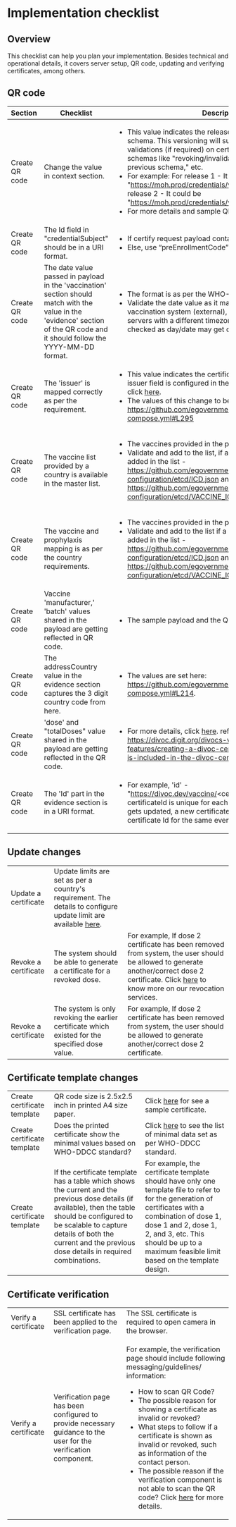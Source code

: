 # Implementation checklist

## Overview

This checklist can help you plan your implementation. Besides technical and operational details, it covers server setup, QR code, updating and verifying certificates, among others.

## QR code

| Section        | Checklist                                                                                                                                                                      | Description                                                                                                                                                                                                                                                                                                                                                                                                                                                                                                                                                                                                                                                                  |
| -------------- | ------------------------------------------------------------------------------------------------------------------------------------------------------------------------------ | ---------------------------------------------------------------------------------------------------------------------------------------------------------------------------------------------------------------------------------------------------------------------------------------------------------------------------------------------------------------------------------------------------------------------------------------------------------------------------------------------------------------------------------------------------------------------------------------------------------------------------------------------------------------------------- |
| Create QR code | Change the value in context section.                                                                                                                                           | <ul><li>This value indicates the release version of the certificate schema. This versioning will support in introducing validations (if required) on certificates generated in previous schemas like "revoking/invalidating certificates with previous schema," etc. </li><li>For example: For release 1 - It could be "https://moh.prod/credentials/vaccination/v1" and for release 2 - It could be "https://moh.prod/credentials/vaccination/v2" </li><li>For more details and sample QR code content, click <a href="../divocs-verifiable-certificate-features/creating-a-divoc-certificate/what-information-is-included-in-the-divoc-certificate.md">here</a>.</li></ul> |
| Create QR code | The Id field in "credentialSubject" should be in a URI format.                                                                                                                 | <ul><li>If certify request payload contains “identity,” set it to “did::” </li><li>Else, use “preEnrollmentCode” and set it to “did::”</li></ul>                                                                                                                                                                                                                                                                                                                                                                                                                                                                                                                             |
| Create QR code | The date value passed in payload in the 'vaccination' section should match with the value in the 'evidence' section of the QR code and it should follow the YYYY-MM-DD format. | <p></p><ul><li>The format is as per the WHO-DDCC data standard.</li><li>Validate the date value as it may have impact due to the vaccination system (external), and DIVOC is deployed in servers with a different timezone (UTC). Border cases to be checked as day/date may get changed.</li></ul>                                                                                                                                                                                                                                                                                                                                                                          |
| Create QR code | The 'issuer' is mapped correctly as per the requirement.                                                                                                                       | <ul><li>This value indicates the certificate issuing authority. The issuer field is configured in the platform. For more details, click <a href="certification-and-verification-component/configuring-certificates/step-2-configure-the-qr-code-content.md">here</a>. </li><li>The values of this change to be added here: <a href="https://github.com/egovernments/DIVOC/blob/main/docker-compose.yml#L295">https://github.com/egovernments/DIVOC/blob/main/docker-compose.yml#L295</a></li></ul>                                                                                                                                                                           |
| Create QR code | The vaccine list provided by a country is available in the master list.                                                                                                        | <ul><li>The vaccines provided in the platform are listed <a href="../divocs-verifiable-certificate-features/who-master-vaccine-checklist.md">here</a>. </li><li>Validate and add to the list, if a new vaccine need to be added in the list - <a href="https://github.com/egovernments/DIVOC/blob/main/default-configuration/etcd/ICD.json">https://github.com/egovernments/DIVOC/blob/main/default-configuration/etcd/ICD.json</a> and <a href="https://github.com/egovernments/DIVOC/blob/main/default-configuration/etcd/VACCINE_ICD.json">https://github.com/egovernments/DIVOC/blob/main/default-configuration/etcd/VACCINE_ICD.json</a>.</li></ul>                     |
| Create QR code | The vaccine and prophylaxis mapping is as per the country requirements.                                                                                                        | <ul><li>The vaccines provided in the platform are listed <a href="../divocs-verifiable-certificate-features/who-master-vaccine-checklist.md">here</a>.</li><li>Validate and add to the list if a new vaccine need to be added in the list - <a href="https://github.com/egovernments/DIVOC/blob/main/default-configuration/etcd/ICD.json">https://github.com/egovernments/DIVOC/blob/main/default-configuration/etcd/ICD.json</a> and <a href="https://github.com/egovernments/DIVOC/blob/main/default-configuration/etcd/VACCINE_ICD.json">https://github.com/egovernments/DIVOC/blob/main/default-configuration/etcd/VACCINE_ICD.jso</a>.</li></ul>                        |
| Create QR code | Vaccine 'manufacturer,' 'batch' values shared in the payload are getting reflected in QR code.                                                                                 | <ul><li>The sample payload and the QR code is mentioned <a href="../divocs-verifiable-certificate-features/creating-a-divoc-certificate/">here</a>. </li></ul>                                                                                                                                                                                                                                                                                                                                                                                                                                                                                                               |
| Create QR code | The addressCountry value in the evidence section captures the 3 digit country code from here.                                                                                  | <ul><li>The values are set here: <a href="https://github.com/egovernments/DIVOC/blob/main/docker-compose.yml#L214">https://github.com/egovernments/DIVOC/blob/main/docker-compose.yml#L214</a>.</li></ul>                                                                                                                                                                                                                                                                                                                                                                                                                                                                    |
| Create QR code | 'dose' and "totalDoses" value shared in the payload are getting reflected in the QR code.                                                                                      | <ul><li>For more details, click <a href="../divocs-verifiable-certificate-features/creating-a-divoc-certificate/what-information-is-included-in-the-divoc-certificate.md">here</a>. refer - <a href="https://divoc.digit.org/divocs-verifiable-certificate-features/creating-a-divoc-certificate/what-information-is-included-in-the-divoc-certificate">https://divoc.digit.org/divocs-verifiable-certificate-features/creating-a-divoc-certificate/what-information-is-included-in-the-divoc-certificate</a></li></ul>                                                                                                                                                      |
| Create QR code | The 'Id' part in the evidence section is in a URI format.                                                                                                                      | <ul><li>For example, 'id' - "<a href="https://divoc.dev/vaccine/710208455">https://divoc.dev/vaccine/</a>&#x3C;certificateId>" Where - certificateId is unique for each certificate. If the certificate gets updated, a new certificate will be generated with a new certificate Id for the same event. For more details, click <a href="../divocs-verifiable-certificate-features/creating-a-divoc-certificate/what-information-is-included-in-the-divoc-certificate.md">here</a>.  </li></ul>                                                                                                                                                                              |

## Update changes

|                      |                                                                                                                                                                                                                    |                                                                                                                                                                                                                                                                              |
| -------------------- | ------------------------------------------------------------------------------------------------------------------------------------------------------------------------------------------------------------------ | ---------------------------------------------------------------------------------------------------------------------------------------------------------------------------------------------------------------------------------------------------------------------------- |
| Update a certificate | Update limits are set as per a country's requirement. The details to configure update limit are available [here](divocs-certification-and-verification-component/how-to-configure-the-update-certificate-api.md).  |                                                                                                                                                                                                                                                                              |
| Revoke a certificate | The system should be able to generate a certificate for a revoked dose.                                                                                                                                            | For example, If dose 2 certificate has been removed from system, the user should be allowed to generate another/correct dose 2 certificate. Click [here](../divocs-verifiable-certificate-features/revoking-a-divoc-certificate.md) to know more on our revocation services. |
| Revoke a certificate | The system is only revoking the earlier certificate which existed for the specified dose value.                                                                                                                    | For example, If dose 2 certificate has been removed from system, the user should be allowed to generate another/correct dose 2 certificate.                                                                                                                                  |

## Certificate template changes

|                             |                                                                                                                                                                                                                                                                 |                                                                                                                                                                                                                                                                        |
| --------------------------- | --------------------------------------------------------------------------------------------------------------------------------------------------------------------------------------------------------------------------------------------------------------- | ---------------------------------------------------------------------------------------------------------------------------------------------------------------------------------------------------------------------------------------------------------------------- |
| Create certificate template | QR code size is 2.5x2.5 inch in printed A4 size paper.                                                                                                                                                                                                          | Click [here](../divocs-verifiable-certificate-features/creating-a-divoc-certificate/divocs-certificate-generation-service-how-does-it-work.md) for see a sample certificate.                                                                                           |
| Create certificate template | Does the printed certificate show the minimal values based on WHO-DDCC standard?                                                                                                                                                                                | Click [here](../divocs-verifiable-certificate-features/what-information-goes-into-a-qr-code.md) to see the  list of minimal data set as per WHO-DDCC standard.                                                                                                         |
| Create certificate template | If the certificate template has a table which shows the current and the previous dose details (if available), then the table should be configured to be scalable to capture details of both the current and the previous dose details in required combinations. | For example, the certificate template should have only one template file to refer to for the generation of certificates with a combination of dose 1, dose 1 and 2, dose 1, 2, and 3, etc. This should be up to a maximum feasible limit based on the template design. |

## Certificate verification

|                      |                                                                                                                 |                                                                                                                                                                                                                                                                                                                                                                                                                                                                                                                                                                                                |
| -------------------- | --------------------------------------------------------------------------------------------------------------- | ---------------------------------------------------------------------------------------------------------------------------------------------------------------------------------------------------------------------------------------------------------------------------------------------------------------------------------------------------------------------------------------------------------------------------------------------------------------------------------------------------------------------------------------------------------------------------------------------- |
| Verify a certificate | SSL certificate has been applied to the verification page.                                                      | The SSL certificate is required to open camera in the browser.                                                                                                                                                                                                                                                                                                                                                                                                                                                                                                                                 |
| Verify a certificate | Verification page has been configured to provide necessary guidance to the user for the verification component. | <p>For example, the verification page should include following messaging/guidelines/ information: </p><ul><li>How to scan QR Code? </li><li>The possible reason for showing a certificate as invalid or revoked? </li><li>What steps to follow if a certificate is shown as invalid or revoked, such as information of the contact person. </li><li>The possible reason if the verification component is not able to scan the QR code? Click <a href="certification-and-verification-component/setting-up-the-verification-portal-for-implementation.md">here</a> for more details. </li></ul> |

